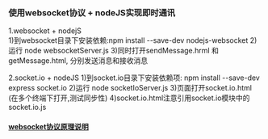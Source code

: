 ### 使用websocket协议 + nodeJS实现即时通讯

1.websocket + nodejS  
    1)到websocket目录下安装依赖:npm install --save-dev nodejs-websocket
    2)运行 node websocketServer.js
    3)同时打开sendMessage.hrml 和 getMessage.html, 分别发送消息和接收消息


2.socket.io + nodeJS
    1)到socket.io目录下安装依赖项: npm install --save-dev express socket.io
    2)运行 node socketIoServer.js
    3)页面打开socket.io.html  (在多个终端下打开,测试同步性)
    4)socket.io.html注意引用socket.io模块中的socket.io.js

#### [websocket协议原理说明](https://www.zhihu.com/question/20215561)
